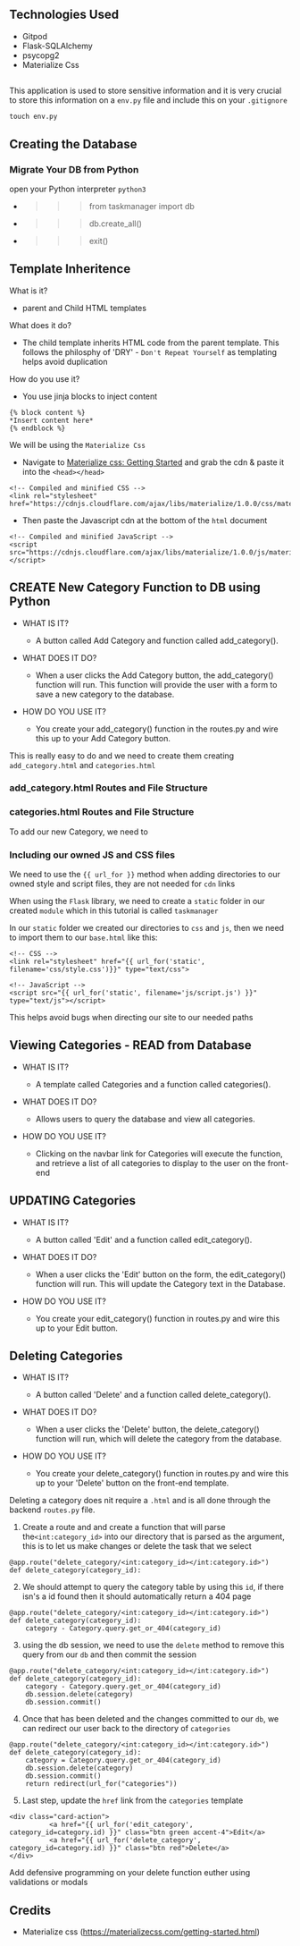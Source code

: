 ## Technologies Used

- Gitpod
- Flask-SQLAlchemy
- psycopg2
- Materialize Css

## 

This application is used to store sensitive information and it is very crucial to store this information on a `env.py` file and include this on your `.gitignore`

```
touch env.py
```

## Creating the Database

### Migrate Your DB from Python

open your Python interpreter `python3`

- >>> from taskmanager import db
- >>> db.create_all()
- >>> exit() 

## Template Inheritence

What is it?
- parent and Child HTML templates

What does it do?
- The child template inherits HTML code from the parent template. This follows the philosphy of 'DRY' - `Don't Repeat Yourself` as templating helps avoid duplication

How do you use it?
- You use jinja blocks to inject content
```
{% block content %}
*Insert content here*
{% endblock %}
```

We will be using the `Materialize Css`

- Navigate to [Materialize css: Getting Started](https://materializecss.com/getting-started.html) and grab the cdn & paste it into the `<head></head>`
```
<!-- Compiled and minified CSS -->
<link rel="stylesheet" href="https://cdnjs.cloudflare.com/ajax/libs/materialize/1.0.0/css/materialize.min.css">
```

- Then paste the Javascript cdn at the bottom of the `html` document

```
<!-- Compiled and minified JavaScript -->
<script src="https://cdnjs.cloudflare.com/ajax/libs/materialize/1.0.0/js/materialize.min.js"></script>
```

## CREATE New Category Function to DB using Python

-   WHAT IS IT?
    - A button called Add Category and function called add_category().

- WHAT DOES IT DO?

    - When a user clicks the Add Category button, the add_category() function will run. This function will provide the user with a form to save a new category to the database.

- HOW DO YOU USE IT?
    - You create your add_category() function in the routes.py and wire this up to your Add Category button.

This is really easy to do and we need to create them creating `add_category.html` and `categories.html`

### add_category.html Routes and File Structure

### categories.html Routes and File Structure

To add our new Category, we need to 

### Including our owned JS and CSS files

We need to use the `{{ url_for }}` method when adding directories to our owned style and script files, they are not needed for `cdn` links

When using the `Flask` library, we need to create a `static` folder in our created `module` which in this tutorial is called `taskmanager`

In our `static` folder we created our directories to `css` and `js`, then we need to import them to our `base.html` like this:

```
<!-- CSS -->
<link rel="stylesheet" href="{{ url_for('static', filename='css/style.css')}}" type="text/css">

<!-- JavaScript -->
<script src="{{ url_for('static', filename='js/script.js') }}" type="text/js"></script>
```

This helps avoid bugs when directing our site to our needed paths

## Viewing Categories - READ from Database

- WHAT IS IT?
    - A template called Categories and a function called categories().

- WHAT DOES IT DO?
    - Allows users to query the database and view all categories.

- HOW DO YOU USE IT?
    - Clicking on the navbar link for Categories will execute the function, and retrieve a list of all categories to display to the user on the front-end

## UPDATING Categories

- WHAT IS IT?
    - A button called 'Edit' and a function called edit_category().

- WHAT DOES IT DO?
    - When a user clicks the 'Edit' button on the form, the edit_category() function will run. This will update the Category text in the Database.

- HOW DO YOU USE IT?
    - You create your edit_category() function in routes.py and wire this up to your Edit button.
    

<!-- FINISH DOCUMENTATION, rewatch and add notes for this here-->

## Deleting Categories

- WHAT IS IT?
    - A button called 'Delete' and a function called delete_category().

- WHAT DOES IT DO?
    - When a user clicks the 'Delete' button, the delete_category() function will run, which will delete the category from the database.
    
- HOW DO YOU USE IT?
    - You create your delete_category() function in routes.py and wire this up to your 'Delete' button on the front-end template.


Deleting a category does nit require a `.html` and is all done through the backend `routes.py` file.

1) Create a route and and create a function that will parse the`<int:category_id>` into our directory that is parsed as the argument, this is to let us make changes or delete the task that we select
```
@app.route("delete_category/<int:category_id></int:category.id>")
def delete_category(category_id):
```

2) We should attempt to query the category table by using this `id`, if there isn's a id found then it should automatically return a 404 page
```
@app.route("delete_category/<int:category_id></int:category.id>")
def delete_category(category_id):
    category - Category.query.get_or_404(category_id)
```

3) using the db session, we need to use the `delete` method to remove this query from our `db` and then commit the session
```
@app.route("delete_category/<int:category_id></int:category.id>")
def delete_category(category_id):
    category - Category.query.get_or_404(category_id)
    db.session.delete(category)
    db.session.commit()
```

4) Once that has been deleted and the changes committed to our `db`, we can redirect our user back to the directory of `categories`
```
@app.route("delete_category/<int:category_id></int:category.id>")
def delete_category(category_id):
    category = Category.query.get_or_404(category_id)
    db.session.delete(category)
    db.session.commit()
    return redirect(url_for("categories"))
```

5) Last step, update the `href` link from the `categories` template
```
<div class="card-action">
          <a href="{{ url_for('edit_category', category_id=category.id) }}" class="btn green accent-4">Edit</a>
          <a href="{{ url_for('delete_category', category_id=category.id) }}" class="btn red">Delete</a>
</div>
```
Add defensive programming on your delete function euther using validations or modals
## Credits

- Materialize css (https://materializecss.com/getting-started.html)